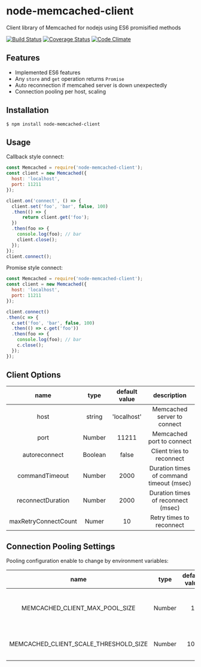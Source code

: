 # node-memcached-client

Client library of Memcached for nodejs using ES6 promisified methods

[![Build Status](https://travis-ci.org/ysugimoto/node-memcached-client.svg?branch=master)](https://travis-ci.org/ysugimoto/node-memcached-client)
[![Coverage Status](https://coveralls.io/repos/github/ysugimoto/node-memcached-client/badge.svg)](https://coveralls.io/github/ysugimoto/node-memcached-client)
[![Code Climate](https://codeclimate.com/github/ysugimoto/node-memcached-client/badges/gpa.svg)](https://codeclimate.com/github/ysugimoto/node-memcached-client)

## Features

- Implemented ES6 features
- Any `store` and `get` operation returns `Promise`
- Auto reconnection if memcahed server is down unexpectedly
- Connection pooling per host, scaling

## Installation

```shell
$ npm install node-memcached-client
```

## Usage

Callback style connect:

```js
const Memcached = require('node-memcached-client');
const client = new Memcached({
  host: 'localhost',
  port: 11211
});

client.on('connect', () => {
  client.set('foo', 'bar', false, 100)
  .then(() => {
      return client.get('foo');
  })
  .then(foo => {
    console.log(foo); // bar
    client.close();
  });
});
client.connect();
```

Promise style connect:

```js
const Memcached = require('node-memcached-client');
const client = new Memcached({
  host: 'localhost',
  port: 11211
});

client.connect()
.then(c => {
  c.set('foo', 'bar', false, 100)
  .then(() => c.get('foo'))
  .then(foo => {
    console.log(foo); // bar
    c.close();
  });
});
```

## Client Options

|         name         |   type  | default value |            description                   |
|:--------------------:|:-------:|:-------------:|:----------------------------------------:|
|         host         |  string |  'localhost'  |    Memcached server to connect           |
|         port         |  Number |     11211     |     Memcached port to connect            |
|     autoreconnect    | Boolean |     false     |     Client tries to reconnect            |
|     commandTimeout   |  Number |     2000      | Duration times of command timeout (msec) |
|   reconnectDuration  |  Number |      2000     | Duration times of reconnect (msec)       |
| maxRetryConnectCount |  Numer  |       10      |      Retry times to reconnect            |

## Connection Pooling Settings

Pooling configuration enable to change by environment variables:

|                  name                 |  type  | default value |                   description                   |
|:-------------------------------------:|:------:|:-------------:|:-----------------------------------------------:|
|     MEMCACHED_CLIENT_MAX_POOL_SIZE    | Number |       1       | Connection pooling size per host:port signature |
| MEMCACHED_CLIENT_SCALE_THRESHOLD_SIZE | Number |      100      |     Threshold to increase client connection     |



